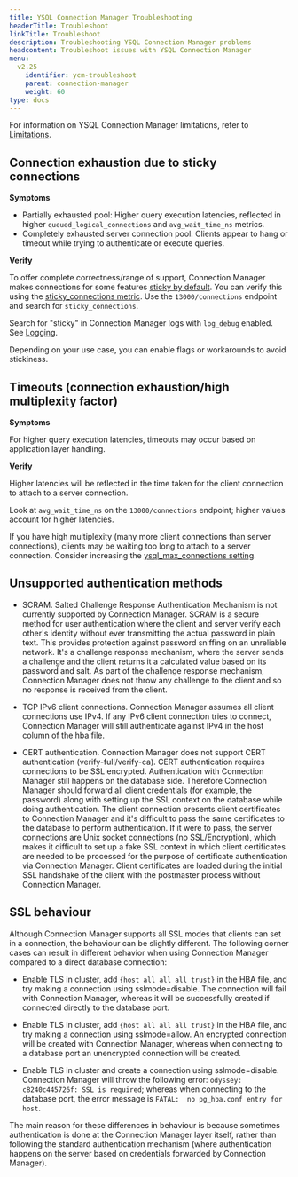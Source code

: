 ```yaml
---
title: YSQL Connection Manager Troubleshooting
headerTitle: Troubleshoot
linkTitle: Troubleshoot
description: Troubleshooting YSQL Connection Manager problems
headcontent: Troubleshoot issues with YSQL Connection Manager
menu:
  v2.25
    identifier: ycm-troubleshoot
    parent: connection-manager
    weight: 60
type: docs
---
```


For information on YSQL Connection Manager limitations, refer to [Limitations](../ycm-setup/#limitations).

## Connection exhaustion due to sticky connections

**Symptoms**

- Partially exhausted pool: Higher query execution latencies, reflected in higher `queued_logical_connections` and `avg_wait_time_ns` metrics.
- Completely exhausted server connection pool: Clients appear to hang or timeout while trying to authenticate or execute queries.

**Verify**

To offer complete correctness/range of support, Connection Manager makes connections for some features [sticky by default](../ycm-setup/#sticky-connections). You can verify this using the [sticky_connections metric](../ycm-monitor/#metrics). Use the `13000/connections` endpoint and search for `sticky_connections`.

Search for "sticky" in Connection Manager logs with `log_debug` enabled. See [Logging](../ycm-monitor/#logging).

Depending on your use case, you can enable flags or workarounds to avoid stickiness.

## Timeouts (connection exhaustion/high multiplexity factor)

**Symptoms**

For higher query execution latencies, timeouts may occur based on application layer handling.

**Verify**

Higher latencies will be reflected in the time taken for the client connection to attach to a server connection.

Look at `avg_wait_time_ns` on the `13000/connections` endpoint; higher values account for higher latencies.

If you have high multiplexity (many more client connections than server connections), clients may be waiting too long to attach to a server connection. Consider increasing the [ysql_max_connections setting](../ycm-setup/#configure).

## Unsupported authentication methods

- SCRAM. Salted Challenge Response Authentication Mechanism is not currently supported by Connection Manager. SCRAM is a secure method for user authentication where the client and server verify each other's identity without ever transmitting the actual password in plain text. This provides protection against password sniffing on an unreliable network. It's a challenge response mechanism, where the server sends a challenge and the client returns it a calculated value based on its password and salt. As part of the challenge response mechanism, Connection Manager does not throw any challenge to the client and so no response is received from the client.

- TCP IPv6 client connections. Connection Manager assumes all client connections use IPv4. If any IPv6 client connection tries to connect, Connection Manager will still authenticate against IPv4 in the host column of the hba file.

- CERT authentication. Connection Manager does not support CERT authentication (verify-full/verify-ca). CERT authentication requires connections to be SSL encrypted. Authentication with Connection Manager still happens on the database side. Therefore Connection Manager should forward all client credentials (for example, the password) along with setting up the SSL context on the database while doing authentication. The client connection presents client certificates to Connection Manager and it's difficult to pass the same certificates to the database to perform authentication. If it were to pass, the server connections are Unix socket connections (no SSL/Encryption), which makes it difficult to set up a fake SSL context in which client certificates are needed to be processed for the purpose of certificate authentication via Connection Manager. Client certificates are loaded during the initial SSL handshake of the client with the postmaster process without Connection Manager.

## SSL behaviour

Although Connection Manager supports all SSL modes that clients can set in a connection, the behaviour can be slightly different. The following corner cases can result in different behavior when using Connection Manager compared to a direct database connection:

- Enable TLS in cluster, add `{host all all all trust}` in the HBA file, and try making a connection using sslmode=disable. The connection will fail with Connection Manager, whereas it will be successfully created if connected directly to the database port.

- Enable TLS in cluster, add `{host all all all trust}` in the HBA file, and try making a connection using sslmode=allow. An encrypted connection will be created with Connection Manager, whereas when connecting to a database port an unencrypted connection will be created.

- Enable TLS in cluster and create a connection using sslmode=disable. Connection Manager will throw the following error: `odyssey: c8240c445726f: SSL is required`; whereas when connecting to the database port, the error message is `FATAL:  no pg_hba.conf entry for host`.

The main reason for these differences in behaviour is because sometimes authentication is done at the Connection Manager layer itself, rather than following the standard authentication mechanism (where authentication happens on the server based on credentials forwarded by Connection Manager).
